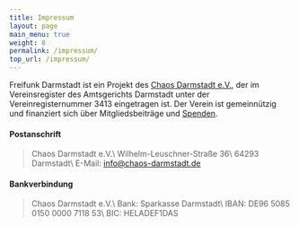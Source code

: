 ```yaml
---
title: Impressum
layout: page
main_menu: true
weight: 8
permalink: /impressum/
top_url: /impressum/
---
```


Freifunk Darmstadt ist ein Projekt des [Chaos Darmstadt e.V.](https://chaos-darmstadt.de), der im Vereinsregister des Amtsgerichts Darmstadt unter der Vereinregisternummer 3413 eingetragen ist. Der Verein ist gemeinnützig und finanziert sich über Mitgliedsbeiträge und [Spenden](/mitmachen/spenden/).

#### Postanschrift
> Chaos Darmstadt e.V.\\
> Wilhelm-Leuschner-Straße 36\\
> 64293 Darmstadt\\
> E-Mail: info@chaos-darmstadt.de

#### Bankverbindung
> Chaos Darmstadt e.V.\\
> Bank: Sparkasse Darmstadt\\
> IBAN: DE96 5085 0150 0000 7118 53\\
> BIC: HELADEF1DAS
